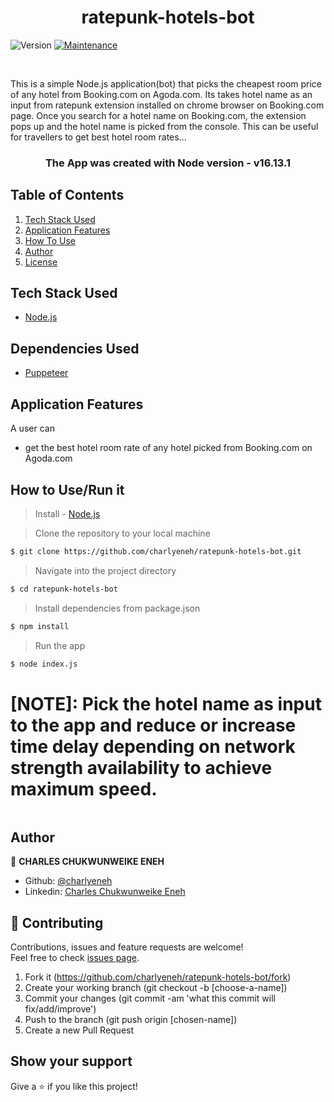 <h1 align="center">ratepunk-hotels-bot</h1>
<p>
  <img alt="Version" src="https://img.shields.io/badge/version-1.0.0-blue.svg?cacheSeconds=2592000" />
  <a href="https://github.com/charlyeneh/ratepunk-hotels-bot/commit-activity" target="_blank">
    <img alt="Maintenance" src="https://img.shields.io/badge/Maintained%3F-yes-green.svg" />
  </a>
</p>

<br>

This is a simple Node.js application(bot) that picks the cheapest room price of any hotel from Booking.com on Agoda.com. Its takes hotel name as an input from ratepunk extension installed on chrome browser on Booking.com page. Once you search for a hotel name on Booking.com, the extension pops up and the hotel name is picked from the console. This can be useful for travellers to get best hotel room rates...

<h3 align="center">The App was created with Node version - v16.13.1</h3>

## Table of Contents

1. <a href="#tech-stack-used">Tech Stack Used</a>
2. <a href="#application-features">Application Features</a>
3. <a href="#how-to-use">How To Use</a>
4. <a href="#author">Author</a>
5. <a href="#license">License</a>

## Tech Stack Used

- [Node.js](https://nodejs.org/)

## Dependencies Used

- [Puppeteer](https://pptr.dev/)

## Application Features

A user can

- get the best hotel room rate of any hotel picked from Booking.com on Agoda.com

## How to Use/Run it

> Install - [Node.js](https://nodejs.org/)

> Clone the repository to your local machine

```sh
$ git clone https://github.com/charlyeneh/ratepunk-hotels-bot.git
```

> Navigate into the project directory

```sh
$ cd ratepunk-hotels-bot
```

> Install dependencies from package.json

```sh
$ npm install
```

> Run the app

```sh
$ node index.js
```

# [NOTE]: Pick the hotel name as input to the app and reduce or increase time delay depending on network strength availability to achieve maximum speed.

```

```

## Author

👤 **CHARLES CHUKWUNWEIKE ENEH**

- Github: [@charlyeneh](https://github.com/charlyeneh)
- Linkedin: [Charles Chukwunweike Eneh](https://www.linkedin.com/in/charles-chukwunweike-eneh/)

## 🤝 Contributing

Contributions, issues and feature requests are welcome!<br />Feel free to check [issues page](https://github.com/charlyeneh/ratepunk-hotels-bot/issues).

1. Fork it (https://github.com/charlyeneh/ratepunk-hotels-bot/fork)
2. Create your working branch (git checkout -b [choose-a-name])
3. Commit your changes (git commit -am 'what this commit will fix/add/improve')
4. Push to the branch (git push origin [chosen-name])
5. Create a new Pull Request

## Show your support

Give a ⭐️ if you like this project!

